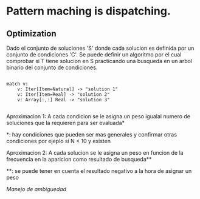 # Pattern maching is dispatching.


## Optimization

Dado el conjunto de soluciones 'S' donde cada solucion es definida por un conjunto de condiciones 'C'. Se puede definir un algoritmo por el cual comprobar si T tiene solucion en S practicando una busqueda en un arbol binario del conjunto de condiciones.


```axis

match v:
	v: Iter[Item=Natural] -> "solution 1"
	v: Iter[Item=Real] -> "solution 2"
	v: Array[:,:] Real -> "solution 3"


```



Aproximacion 1: A cada condicion se le asigna un peso igualal numero de soluciones que la requieren para ser evaluada*

*: hay condiciones que pueden ser mas generales y confirmar otras condiciones por ejeplo si N < 10 y existen

Aproximacion 2: A cada solucion se le asigna un peso en funcion de la frecuencia en la aparicion como resultado de busqueda**

**: se puede tener en cuenta el resultado negativo a la hora de asignar un peso



*Manejo de ambiguedad*
